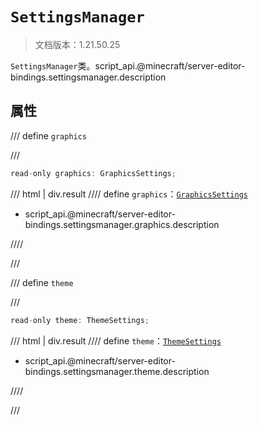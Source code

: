 # `SettingsManager`

> 文档版本：1.21.50.25

`SettingsManager`类。script_api.@minecraft/server-editor-bindings.settingsmanager.description

## 属性

/// define
`graphics`


///

```js
read-only graphics: GraphicsSettings;
```

/// html | div.result
//// define
`graphics`：[`GraphicsSettings`](./graphicssettings.md)

- script_api.@minecraft/server-editor-bindings.settingsmanager.graphics.description


////

///


/// define
`theme`


///

```js
read-only theme: ThemeSettings;
```

/// html | div.result
//// define
`theme`：[`ThemeSettings`](./themesettings.md)

- script_api.@minecraft/server-editor-bindings.settingsmanager.theme.description


////

///

